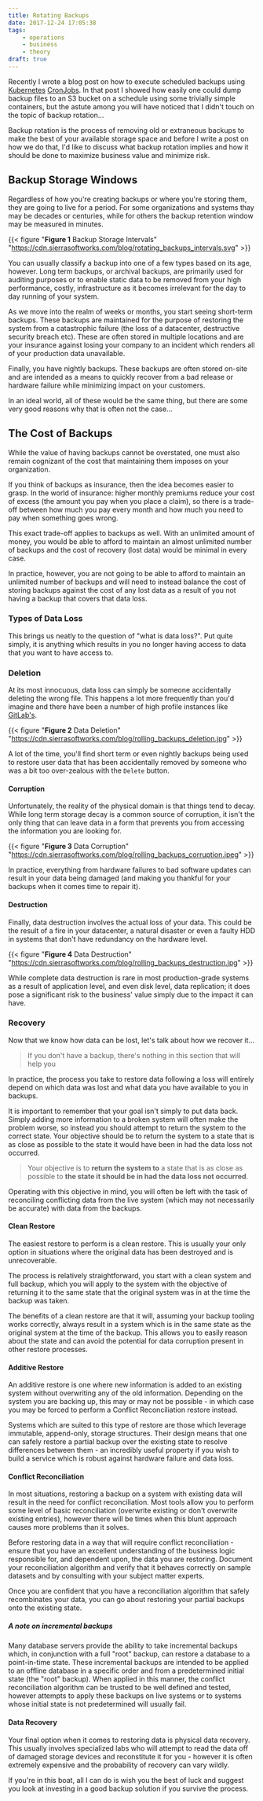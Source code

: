 ```yaml
---
title: Rotating Backups
date: 2017-12-24 17:05:38
tags:
    - operations
    - business
    - theory
draft: true
---
```


Recently I wrote a blog post on how to execute scheduled backups using
[Kubernetes][] [CronJobs][CronJob]. In that post I showed how easily one
could dump backup files to an S3 bucket on a schedule using some trivially
simple containers, but the astute among you will have noticed that I didn't
touch on the topic of backup rotation...

Backup rotation is the process of removing old or extraneous backups to make
the best of your available storage space and before I write a post on how we
do that, I'd like to discuss what backup rotation implies and how it should
be done to maximize business value and minimize risk.

<!--more-->

## Backup Storage Windows
Regardless of how you're creating backups or where you're storing them,
they are going to live for a period. For some organizations and systems
thay may be decades or centuries, while for others the backup retention
window may be measured in minutes.

{{< figure "**Figure 1** Backup Storage Intervals" "https://cdn.sierrasoftworks.com/blog/rotating_backups_intervals.svg" >}}

You can usually classify a backup into one of a few types based on its age,
however. Long term backups, or archival backups, are primarily used for
auditing purposes or to enable static data to be removed from your high
performance, costly, infrastructure as it becomes irrelevant for the day
to day running of your system.

As we move into the realm of weeks or months, you start seeing short-term
backups. These backups are maintained for the purpose of restoring the
system from a catastrophic failure (the loss of a datacenter, destructive
security breach etc). These are often stored in multiple locations and
are your insurance against losing your company to an incident which renders
all of your production data unavailable.

Finally, you have nightly backups. These backups are often stored on-site
and are intended as a means to quickly recover from a bad release or hardware
failure while minimizing impact on your customers.

In an ideal world, all of these would be the same thing, but there are some
very good reasons why that is often not the case...

## The Cost of Backups
While the value of having backups cannot be overstated, one must also remain
cognizant of the cost that maintaining them imposes on your organization.

If you think of backups as insurance, then the idea becomes easier to
grasp. In the world of insurance: higher monthly premiums reduce your
cost of excess (the amount you pay when you place a claim), so there is a
trade-off between how much you pay every month and how much you need to pay
when something goes wrong.

This exact trade-off applies to backups as well. With an unlimited amount
of money, you would be able to afford to maintain an almost unlimited number
of backups and the cost of recovery (lost data) would be minimal in every
case.

In practice, however, you are not going to be able to afford to maintain an
unlimited number of backups and will need to instead balance the cost of storing
backups against the cost of any lost data as a result of you not having a backup
that covers that data loss.

### Types of Data Loss
This brings us neatly to the question of "what is data loss?". Put quite
simply, it is anything which results in you no longer having access to data
that you want to have access to.

### Deletion
At its most innocuous, data loss can simply be someone accidentally deleting
the wrong file. This happens a lot more frequently than you'd imagine and there
have been a number of high profile instances like [GitLab's][gitlab-database-loss].

{{< figure "**Figure 2** Data Deletion" "https://cdn.sierrasoftworks.com/blog/rolling_backups_deletion.jpg" >}}

A lot of the time, you'll find short term or even nightly backups being used to
restore user data that has been accidentally removed by someone who was a bit too
over-zealous with the `Delete` button.

#### Corruption
Unfortunately, the reality of the physical domain is that things tend to decay. While
long term storage decay is a common source of corruption, it isn't the only thing that
can leave data in a form that prevents you from accessing the information you are looking
for.

{{< figure "**Figure 3** Data Corruption" "https://cdn.sierrasoftworks.com/blog/rolling_backups_corruption.jpeg" >}}

In practice, everything from hardware failures to bad software updates can result in
your data being damaged (and making you thankful for your backups when it comes time
to repair it).

#### Destruction
Finally, data destruction involves the actual loss of your data. This could
be the result of a fire in your datacenter, a natural disaster or even a
faulty HDD in systems that don't have redundancy on the hardware level.

{{< figure "**Figure 4** Data Destruction" "https://cdn.sierrasoftworks.com/blog/rolling_backups_destruction.jpg" >}}

While complete data destruction is rare in most production-grade systems
as a result of application level, and even disk level, data replication;
it does pose a significant risk to the business' value simply due to the
impact it can have.

### Recovery
Now that we know how data can be lost, let's talk about how we recover it...

> If you don't have a backup, there's nothing in this section that will help you

In practice, the process you take to restore data following a loss will entirely
depend on which data was lost and what data you have available to you in backups.

It is important to remember that your goal isn't simply to put data back. Simply
adding more information to a broken system will often make the problem worse,
so instead you should attempt to return the system to the correct state. Your
objective should be to return the system to a state that is as close as possible
to the state it would have been in had the data loss not occurred.

> Your objective is to **return the system to** a state that is as close as
> possible to **the state it should be in had the data loss not occurred**.

Operating with this objective in mind, you will often be left with the task
of reconciling conflicting data from the live system (which may not necessarily
be accurate) with data from the backups.

#### Clean Restore
The easiest restore to perform is a clean restore. This is usually your only option
in situations where the original data has been destroyed and is unrecoverable.

The process is relatively straightforward, you start with a clean system and full
backup, which you will apply to the system with the objective of returning it to the
same state that the original system was in at the time the backup was taken.

The benefits of a clean restore are that it will, assuming your backup tooling works
correctly, always result in a system which is in the same state as the original
system at the time of the backup. This allows you to easily reason about the state
and can avoid the potential for data corruption present in other restore processes.

#### Additive Restore
An additive restore is one where new information is added to an existing system without
overwriting any of the old information. Depending on the system you are backing up, this
may or may not be possible - in which case you may be forced to perform a
Conflict Reconciliation restore instead.

Systems which are suited to this type of restore are those which leverage immutable,
append-only, storage structures. Their design means that one can safely restore a
partial backup over the existing state to resolve differences between them - an
incredibly useful property if you wish to build a service which is robust against
hardware failure and data loss.

#### Conflict Reconciliation
In most situations, restoring a backup on a system with existing data will result in
the need for conflict reconciliation. Most tools allow you to perform some level of
basic reconciliation (overwrite existing or don't overwrite existing entries), however
there will be times when this blunt approach causes more problems than it solves.

Before restoring data in a way that will require conflict reconciliation - ensure that
you have an excellent understanding of the business logic responsible for, and dependent upon,
the data you are restoring. Document your reconciliation algorithm and verify that it
behaves correctly on sample datasets and by consulting with your subject matter experts.

Once you are confident that you have a reconciliation algorithm that safely recombinates
your data, you can go about restoring your partial backups onto the existing state.

##### A note on incremental backups
Many database servers provide the ability to take incremental backups which, in conjunction
with a full "root" backup, can restore a database to a point-in-time state. These incremental
backups are intended to be applied to an offline database in a specific order and from a
predetermined initial state (the "root" backup). When applied in this manner, the conflict
reconciliation algorithm can be trusted to be well defined and tested, however attempts to
apply these backups on live systems or to systems whose initial state is not predetermined
will usually fail.

#### Data Recovery
Your final option when it comes to restoring data is physical data recovery. This
usually involves specialized labs who will attempt to read the data off of damaged
storage devices and reconstitute it for you - however it is often extremely expensive
and the probability of recovery can vary wildly.

If you're in this boat, all I can do is wish you the best of luck and suggest you
look at investing in a good backup solution if you survive the process.


[CronJob]: https://kubernetes.io/docs/concepts/workloads/controllers/cron-jobs/
[Kubernetes]: https://kubernetes.io/
[gitlab-database-loss]: https://about.gitlab.com/2017/02/01/gitlab-dot-com-database-incident/
